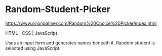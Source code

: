 # Random-Student-Picker

https://www.orionpalmer.com/Random%20Choice%20Picker/index.html

HTML | CSS | JavaScript

Uses an input form and generates names beneath it. Random student is selected using JavaScript.
